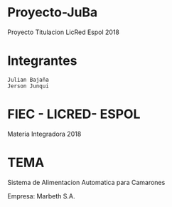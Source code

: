 # Proyecto-JuBa
Proyecto Titulacion LicRed Espol 2018

# Integrantes
	Julian Bajaña
	Jerson Junqui

# FIEC - LICRED- ESPOL
Materia Integradora 2018

# TEMA
Sistema de Alimentacion Automatica para Camarones

Empresa: Marbeth S.A.
